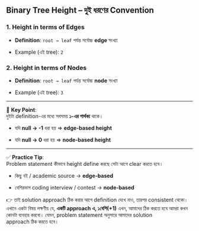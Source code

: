 ## Binary Tree Height – দুই ধরণের Convention

### 1. Height in terms of **Edges**

- **Definition**: `root → leaf` পর্যন্ত সর্বোচ্চ **edge** সংখ্যা
    
- Example (এই tree): `2`
    

### 2. Height in terms of **Nodes**

- **Definition**: `root → leaf` পর্যন্ত সর্বোচ্চ **node** সংখ্যা
    
- Example (এই tree): `3`
    

---

🔎 **Key Point**:  
দুইটা definition-এর মধ্যে সবসময় **১-এর পার্থক্য** থাকে।

- যদি **null → -1** ধরা হয় ⇒ **edge-based height**
    
- যদি **null → 0** ধরা হয় ⇒ **node-based height**
    

---

✅ **Practice Tip**:  
Problem statement কীভাবে height define করছে সেটা আগে clear করতে হবে।

- কিছু বই / academic source → **edge-based**
    
- বেশিরভাগ coding interview / contest → **node-based**
    

👉 তাই solution approach ঠিক করার আগে definition দেখে নাও, তারপর consistent থেকো।
এখানে একটা বিষয় লক্ষণীয় যে,  **একটি approach এ, ১বেশি(+1)** 
এখন, আমাদের ঠিক করতে হবে আমরা কখন কোনটা ব্যবহার করবো। যেমন, problem statement অনুসারে আমাদের solution approach ঠিক করতে হবে।